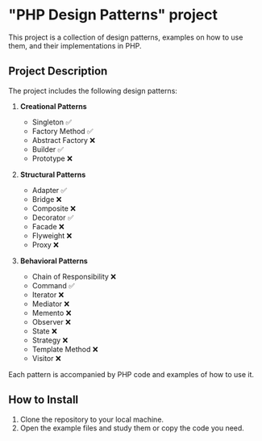 # "PHP Design Patterns" project

This project is a collection of design patterns, examples on how to use them, and their implementations in PHP.

## Project Description

The project includes the following design patterns:

1. **Creational Patterns**
    * Singleton ✅
    * Factory Method ✅
    * Abstract Factory ❌
    * Builder ✅
    * Prototype ❌

2. **Structural Patterns**
    * Adapter ✅
    * Bridge ❌
    * Composite ❌
    * Decorator ✅
    * Facade ❌
    * Flyweight ❌
    * Proxy ❌

3. **Behavioral Patterns**
    * Chain of Responsibility ❌
    * Command ✅
    * Iterator ❌
    * Mediator ❌
    * Memento ❌
    * Observer ❌
    * State ❌
    * Strategy ❌
    * Template Method ❌
    * Visitor ❌

Each pattern is accompanied by PHP code and examples of how to use it.

## How to Install

1. Clone the repository to your local machine.
2. Open the example files and study them or copy the code you need.

